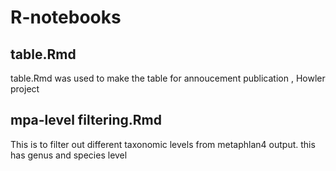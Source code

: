 # R-notebooks

## table.Rmd
table.Rmd was used to make the table for annoucement publication , Howler project

## mpa-level filtering.Rmd
This is to filter out different taxonomic levels from metaphlan4 output. this has genus and species level
